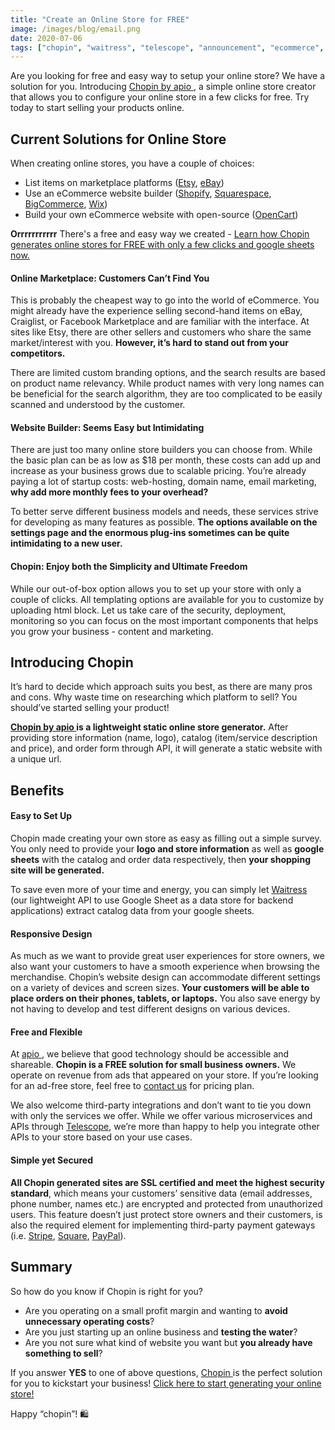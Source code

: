 ```yaml
---
title: "Create an Online Store for FREE"
image: /images/blog/email.png
date: 2020-07-06
tags: ["chopin", "waitress", "telescope", "announcement", "ecommerce", "online-store", "google", "sheets"]
---
```


Are you looking for free and easy way to setup your online store? We have a solution for you. Introducing <a href="https://telescope.apiobuild.com/app/chopin" target="_blank">Chopin by apio </a>, a simple online store creator that allows you to configure your online store in a few clicks for free. Try today to start selling your products online.

## Current Solutions for Online Store

When creating online stores, you have a couple of choices:
- List items on marketplace platforms (<a href="https://www.etsy.com/" target="_blank">Etsy</a>, <a href="https://www.ebay.com/" target="_blank">eBay</a>)
- Use an eCommerce website builder (<a href="https://www.shopify.com/" target="_blank">Shopify</a>, <a href="https://www.squarespace.com/" target="_blank">Squarespace</a>, <a href="https://www.bigcommerce.com/" target="_blank">BigCommerce</a>, <a href="https://www.wix.com/" target="_blank">Wix</a>)
- Build your own eCommerce website with open-source (<a href="https://www.opencart.com/" target="_blank">OpenCart</a>)


**Orrrrrrrrrrr** There's a free and easy way we created - <a href="#chopin">Learn how Chopin generates online stores for FREE with only a few clicks and google sheets now.</a>

#### Online Marketplace: Customers Can’t Find You

This is probably the cheapest way to go into the world of eCommerce. You might already have the experience selling second-hand items on eBay, Craiglist, or Facebook Marketplace and are familiar with the interface. At sites like Etsy, there are other sellers and customers who share the same market/interest with you. **However, it’s hard to stand out from your competitors.** 

There are limited custom branding options, and the search results are based on product name relevancy. While product names with very long names can be beneficial for the search algorithm, they are too complicated to be easily scanned and understood by the customer.

#### Website Builder: Seems Easy but Intimidating

There are just too many online store builders you can choose from. While the basic plan can be as low as $18 per month, these costs can add up and increase as your business grows due to scalable pricing. You’re already paying a lot of startup costs: web-hosting, domain name, email marketing, **why add more monthly fees to your overhead?**

To better serve different business models and needs, these services strive for developing as many features as possible. **The options available on the settings page and the enormous plug-ins sometimes can be quite intimidating to a new user.**

#### Chopin: Enjoy both the Simplicity and Ultimate Freedom

While our out-of-box option allows you to set up your store with only a couple of clicks. All templating options are available for you to customize by uploading html block. Let us take care of the security, deployment, monitoring so you can focus on the most important components that helps you grow your business - content and marketing.

## <a id="chopin"></a>Introducing Chopin

It’s hard to decide which approach suits you best, as there are many pros and cons. Why waste time on researching which platform to sell? You should’ve started selling your product!

**<a href="https://telescope.apiobuild.com/app/chopin" target="_blank">Chopin by apio </a> is a lightweight static online store generator.** After providing store information (name, logo), catalog (item/service description and price), and order form through API, it will generate a static website with a unique url.


## Benefits

#### Easy to Set Up

Chopin made creating your own store as easy as filling out a simple survey. You only need to provide your **logo and store information** as well as **google sheets** with the catalog and order data respectively, then **your shopping site will be generated.**

To save even more of your time and energy, you can simply let <a href="https://telescope.apiobuild.com/app/waitress" target="_blank">Waitress </a> (our lightweight API to use Google Sheet as a data store for backend applications) extract catalog data from your google sheets.

#### Responsive Design

As much as we want to provide great user experiences for store owners, we also want your customers to have a smooth experience when browsing the merchandise. Chopin’s website design can accommodate different settings on a variety of devices and screen sizes. **Your customers will be able to place orders on their phones, tablets, or laptops.** You also save energy by not having to develop and test different designs on various devices.


#### Free and Flexible

At <a href="https://apiobuild.com/" target="_blank">apio </a>, we believe that good technology should be accessible and shareable. **Chopin is a FREE solution for small business owners.** We operate on revenue from ads that appeared on your store. If you’re looking for an ad-free store, feel free to <a href=" mailto: apiobuild@gmail.com" target="_blank"> contact us</a> for pricing plan.

We also welcome third-party integrations and don’t want to tie you down with only the services we offer. While we offer various microservices and APIs through <a href="https://telescope.apiobuild.com/" target="_blank">Telescope</a>, we’re more than happy to help you integrate other APIs to your store based on your use cases.

#### Simple yet Secured

**All Chopin generated sites are SSL certified and meet the highest security standard**, which means your customers’ sensitive data (email addresses, phone number, names etc.) are encrypted and protected from unauthorized users. This feature doesn’t just protect store owners and their customers, is also the required element for implementing third-party payment gateways (i.e. <a href="https://stripe.com/" target="_blank">Stripe</a>, <a href="https://squareup.com/" target="_blank">Square</a>, <a href="https://www.paypal.com/" target="_blank">PayPal</a>).


## Summary

So how do you know if Chopin is right for you?

- Are you operating on a small profit margin and wanting to **avoid unnecessary operating costs**?
- Are you just starting up an online business and **testing the water**?
- Are you not sure what kind of website you want but **you already have something to sell**?

If you answer **YES** to one of above questions, <a href="https://telescope.apiobuild.com/app/chopin" target="_blank"> Chopin </a> is the perfect solution for you to kickstart your business! <a href="https://telescope.apiobuild.com/app/chopin" target="_blank">Click here to start generating your online store!</a>

Happy “chopin”! 🛍️
